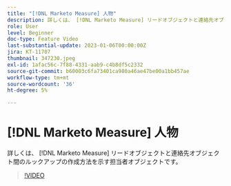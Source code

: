 ```yaml
---
title: "[!DNL Marketo Measure] 人物"
description: 詳しくは、 [!DNL Marketo Measure] リードオブジェクトと連絡先オブジェクト間のルックアップの作成方法を示す担当者オブジェクトです。
role: User
level: Beginner
doc-type: Feature Video
last-substantial-update: 2023-01-06T00:00:00Z
jira: KT-11707
thumbnail: 347230.jpeg
exl-id: 1afac56c-7f88-4331-aab9-c4b8df5c2332
source-git-commit: b60003c6fa73401ca980a46ae47be00a1bb457ae
workflow-type: tm+mt
source-wordcount: '36'
ht-degree: 5%

---
```


# [!DNL Marketo Measure] 人物

詳しくは、 [!DNL Marketo Measure] リードオブジェクトと連絡先オブジェクト間のルックアップの作成方法を示す担当者オブジェクトです。

>[!VIDEO](https://video.tv.adobe.com/v/347230/?quality=12&learn=on)
